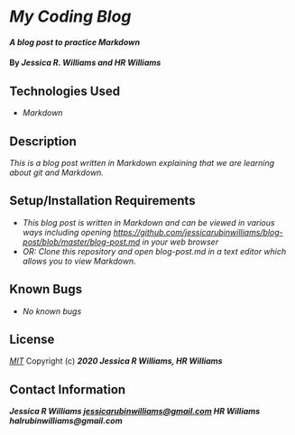 # _My Coding Blog_

#### _A blog post to practice Markdown_

#### By _**Jessica R. Williams and HR Williams**_

## Technologies Used

* _Markdown_

## Description

_This is a blog post written in Markdown explaining that we are learning about git and Markdown._

## Setup/Installation Requirements

* _This blog post is written in Markdown and can be viewed in various ways including opening https://github.com/jessicarubinwilliams/blog-post/blob/master/blog-post.md in your web browser_
* _OR: Clone this repository and open blog-post.md in a text editor which allows you to view Markdown._

## Known Bugs

* _No known bugs_

## License
*[MIT](https://choosealicense.com/licenses/mit/)*
Copyright (c) **_2020 Jessica R Williams, HR Williams_**
## Contact Information
**_Jessica R Williams jessicarubinwilliams@gmail.com HR Williams halrubinwilliams@gmail.com_**
